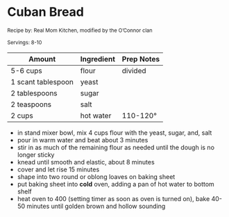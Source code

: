 # Cuban Bread

<small>Recipe by: Real Mom Kitchen, modified by the O’Connor clan</small>

<small>Servings: 8-10</small>

| Amount             | Ingredient | Prep Notes |
| ------------------ | :--------- | :--------- |
| 5-6 cups           | flour      | divided    |
| 1 scant tablespoon | yeast      |            |
| 2 tablespoons      | sugar      |            |
| 2 teaspoons        | salt       |            |
| 2 cups             | hot water  | 110-120°   |

- in stand mixer bowl, mix 4 cups flour with the yeast, sugar, and, salt
- pour in warm water and beat about 3 minutes
- stir in as much of the remaining flour as needed until the dough is no longer sticky
- knead until smooth and elastic, about 8 minutes
- cover and let rise 15 minutes
- shape into two round or oblong loaves on baking sheet
- put baking sheet into **cold** oven, adding a pan of hot water to bottom shelf
- heat oven to 400 (setting timer as soon as oven is turned on), bake 40-50 minutes until golden brown and hollow sounding
